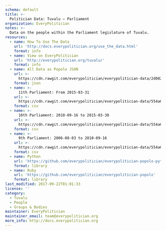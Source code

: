 ```yaml
---
schema: default
title: >-
  Politician Data: Tuvalu — Parliament
organization: EveryPolitician
notes: >-
  Data on the people within the Parliament legislature of Tuvalu.
resources:
  - name: How To Use The Data
    url: 'http://docs.everypolitician.org/use_the_data.html'
    format: info
  - name: View on EveryPolitician
    url: 'http://everypolitician.org/tuvalu/'
    format: info
  - name: All Data as Popolo JSON
    url: >-
      https://cdn.rawgit.com/everypolitician/everypolitician-data/2d002ecaaee8e3edef37dea128f508883e2a789e/data/Tuvalu/Parliament/ep-popolo-v1.0.json
    format: json
  - name: >-
      11th Parliament: From 2015-03-31
    url: >-
      https://cdn.rawgit.com/everypolitician/everypolitician-data/554a6cb306153130ac5558e4c015471d63e57cb7/data/Tuvalu/Parliament/term-11.csv
    format: csv
  - name: >-
      10th Parliament: 2010-09-16 to 2015-03-30
    url: >-
      https://cdn.rawgit.com/everypolitician/everypolitician-data/554a6cb306153130ac5558e4c015471d63e57cb7/data/Tuvalu/Parliament/term-10.csv
    format: csv
  - name: >-
      9th Parliament: 2006-08-03 to 2010-09-16
    url: >-
      https://cdn.rawgit.com/everypolitician/everypolitician-data/554a6cb306153130ac5558e4c015471d63e57cb7/data/Tuvalu/Parliament/term-9.csv
    format: csv
  - name: Python
    url: 'https://github.com/everypolitician/everypolitician-popolo-python'
    format: library
  - name: Ruby
    url: 'https://github.com/everypolitician/everypolitician-popolo'
    format: library
last_modified: 2017-09-22T01:01:33
license: ''
category:
  - Tuvalu
  - People
  - Groups & Bodies
maintainer: EveryPolitician
maintainer_email: team@everypolitician.org
more_info: http://docs.everypolitician.org
---
```

